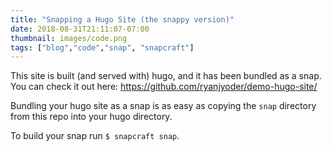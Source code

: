 ```yaml
---
title: "Snapping a Hugo Site (the snappy version)"
date: 2018-08-31T21:11:07-07:00
thumbnail: images/code.png
tags: ["blog","code","snap", "snapcraft"]
---
```


This site is built (and served with) hugo, and it has been bundled as a snap. You can check it out here:
https://github.com/ryanjyoder/demo-hugo-site/

<!--more-->

Bundling your hugo site as a snap is as easy as copying the `snap` directory from this repo into your hugo directory.

To build your snap run `$ snapcraft snap`.